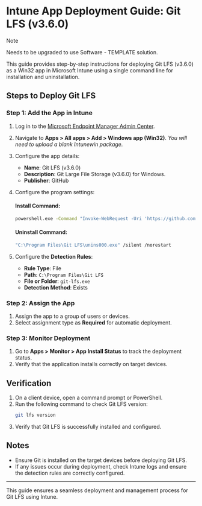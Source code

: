 
# Intune App Deployment Guide: Git LFS (v3.6.0)

> [!NOTE]  
> Needs to be upgraded to use Software - TEMPLATE solution.

This guide provides step-by-step instructions for deploying Git LFS (v3.6.0) as a Win32 app in Microsoft Intune using a single command line for installation and uninstallation.

## Steps to Deploy Git LFS

### Step 1: Add the App in Intune

1. Log in to the [Microsoft Endpoint Manager Admin Center](https://endpoint.microsoft.com/).

2. Navigate to **Apps > All apps > Add > Windows app (Win32)**.
      *You will need to upload a blank Intunewin package.*

3. Configure the app details:
   - **Name**: Git LFS (v3.6.0)
   - **Description**: Git Large File Storage (v3.6.0) for Windows.
   - **Publisher**: GitHub

4. Configure the program settings:
   
   #### Install Command:
   ```bash
   powershell.exe -Command "Invoke-WebRequest -Uri 'https://github.com/git-lfs/git-lfs/releases/download/v3.6.0/git-lfs-windows-v3.6.0.exe' -OutFile '$env:TEMP\git-lfs-installer.exe'; Start-Process -FilePath '$env:TEMP\git-lfs-installer.exe' -ArgumentList '/SP- /VERYSILENT /SUPPRESSMSGBOXES /NORESTART' -Wait; git lfs install --system"
   ```

   #### Uninstall Command:
   ```bash
   "C:\Program Files\Git LFS\unins000.exe" /silent /norestart
   ```

5. Configure the **Detection Rules**:
   - **Rule Type**: File
   - **Path**: `C:\Program Files\Git LFS`
   - **File or Folder**: `git-lfs.exe`
   - **Detection Method**: Exists

### Step 2: Assign the App

1. Assign the app to a group of users or devices.
2. Select assignment type as **Required** for automatic deployment.

### Step 3: Monitor Deployment

1. Go to **Apps > Monitor > App Install Status** to track the deployment status.
2. Verify that the application installs correctly on target devices.

## Verification

1. On a client device, open a command prompt or PowerShell.
2. Run the following command to check Git LFS version:
   ```bash
   git lfs version
   ```
3. Verify that Git LFS is successfully installed and configured.

## Notes

- Ensure Git is installed on the target devices before deploying Git LFS.
- If any issues occur during deployment, check Intune logs and ensure the detection rules are correctly configured.

---

This guide ensures a seamless deployment and management process for Git LFS using Intune.
